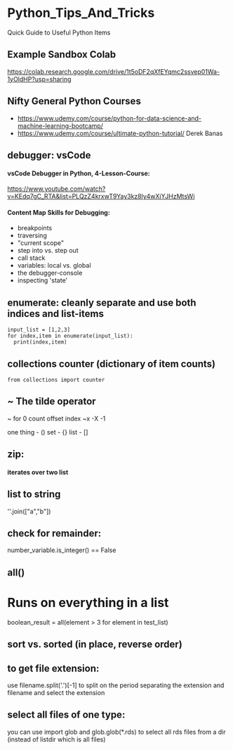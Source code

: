 # Python_Tips_And_Tricks
Quick Guide to Useful Python Items

## Example Sandbox Colab 
https://colab.research.google.com/drive/1t5oDF2qXfEYqmc2ssvep01Wa-1yOldHP?usp=sharing 

## Nifty General Python Courses
- https://www.udemy.com/course/python-for-data-science-and-machine-learning-bootcamp/ 
- https://www.udemy.com/course/ultimate-python-tutorial/ Derek Banas


## debugger: vsCode

#### vsCode Debugger in Python, 4-Lesson-Course:
https://www.youtube.com/watch?v=KEdq7gC_RTA&list=PLQzZ4krxwT9Yay3kz8ly4wXiYJHzMtsWi

#### Content Map Skills for Debugging:
- breakpoints
- traversing
- "current scope"
- step into vs. step out
- call stack
- variables: local vs. global
- the debugger-console
- inspecting 'state'

## enumerate: cleanly separate and use both indices and list-items
```
input_list = [1,2,3]
for index,item in enumerate(input_list):
  print(index,item)
```

## collections counter (dictionary of item counts)
```
from collections import counter

```

## ~ The tilde operator
~ for 0 count offset index
~x
-X 
-1

one thing - ()
set - {}
list - []


## zip:
#### iterates over two list


## list to string
''.join(["a","b"])


## check for remainder:
number_variable.is_integer() == False
	

## all()
# Runs on everything in a list
boolean_result = all(element > 3 for element in test_list)


## sort vs. sorted (in place, reverse order)

## to get file extension:
use filename.split('.')[-1] to split on the period separating the extension and filename and select the extension

## select all files of one type:
you can use import glob and glob.glob(*.rds) to select all rds files from a dir (instead of listdir which is all files)


